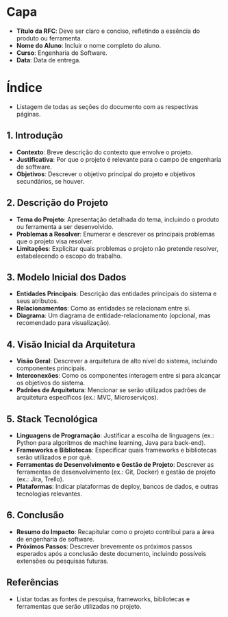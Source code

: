 # Capa

- **Título da RFC**: Deve ser claro e conciso, refletindo a essência do produto ou ferramenta.
- **Nome do Aluno**: Incluir o nome completo do aluno.
- **Curso**: Engenharia de Software.
- **Data**: Data de entrega.

# Índice

- Listagem de todas as seções do documento com as respectivas páginas.

## 1. Introdução

- **Contexto**: Breve descrição do contexto que envolve o projeto.
- **Justificativa**: Por que o projeto é relevante para o campo de engenharia de software.
- **Objetivos**: Descrever o objetivo principal do projeto e objetivos secundários, se houver.

## 2. Descrição do Projeto

- **Tema do Projeto**: Apresentação detalhada do tema, incluindo o produto ou ferramenta a ser desenvolvido.
- **Problemas a Resolver**: Enumerar e descrever os principais problemas que o projeto visa resolver.
- **Limitações**: Explicitar quais problemas o projeto não pretende resolver, estabelecendo o escopo do trabalho.

## 3. Modelo Inicial dos Dados

- **Entidades Principais**: Descrição das entidades principais do sistema e seus atributos.
- **Relacionamentos**: Como as entidades se relacionam entre si.
- **Diagrama**: Um diagrama de entidade-relacionamento (opcional, mas recomendado para visualização).

## 4. Visão Inicial da Arquitetura

- **Visão Geral**: Descrever a arquitetura de alto nível do sistema, incluindo componentes principais.
- **Interconexões**: Como os componentes interagem entre si para alcançar os objetivos do sistema.
- **Padrões de Arquitetura**: Mencionar se serão utilizados padrões de arquitetura específicos (ex.: MVC, Microserviços).

## 5. Stack Tecnológica

- **Linguagens de Programação**: Justificar a escolha de linguagens (ex.: Python para algoritmos de machine learning, Java para back-end).
- **Frameworks e Bibliotecas**: Especificar quais frameworks e bibliotecas serão utilizados e por quê.
- **Ferramentas de Desenvolvimento e Gestão de Projeto**: Descrever as ferramentas de desenvolvimento (ex.: Git, Docker) e gestão de projeto (ex.: Jira, Trello).
- **Plataformas**: Indicar plataformas de deploy, bancos de dados, e outras tecnologias relevantes.

## 6. Conclusão

- **Resumo do Impacto**: Recapitular como o projeto contribui para a área de engenharia de software.
- **Próximos Passos**: Descrever brevemente os próximos passos esperados após a conclusão deste documento, incluindo possíveis extensões ou pesquisas futuras.

## Referências

- Listar todas as fontes de pesquisa, frameworks, bibliotecas e ferramentas que serão utilizadas no projeto.
